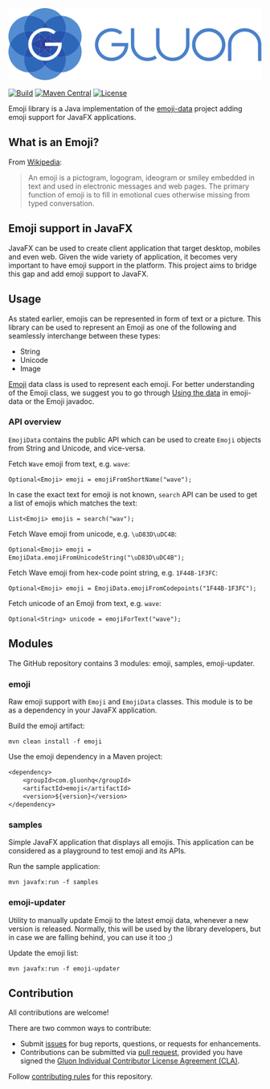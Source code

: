[![Gluon](.github/assets/gluon_logo.svg)](https://gluonhq.com)

[![Build](https://github.com/gluonhq/emoji/actions/workflows/build.yml/badge.svg)](https://github.com/gluonhq/emoji/actions/workflows/build.yml)
[![Maven Central](https://img.shields.io/maven-central/v/com.gluonhq/emoji)](https://search.maven.org/#search|ga|1|com.gluonhq.emoji)
[![License](https://img.shields.io/github/license/gluonhq/emoji)](https://opensource.org/licenses/GPL-3.0)

Emoji library is a Java implementation of the [emoji-data](https://github.com/iamcal/emoji-data) project adding emoji support for JavaFX applications.

## What is an Emoji?

From [Wikipedia](https://en.wikipedia.org/wiki/Emoji):

> An emoji is a pictogram, logogram, ideogram or smiley embedded in text and used in electronic messages and web pages.
> The primary function of emoji is to fill in emotional cues otherwise missing from typed conversation.

## Emoji support in JavaFX

JavaFX can be used to create client application that target desktop, mobiles and even web.
Given the wide variety of application, it becomes very important to have emoji support in the platform.
This project aims to bridge this gap and add emoji support to JavaFX.

## Usage

As stated earlier, emojis can be represented in form of text or a picture.
This library can be used to represent an Emoji as one of the following and seamlessly interchange between these types:

* String
* Unicode
* Image

[Emoji](https://github.com/gluonhq/emoji/blob/main/emoji/src/main/java/com/gluonhq/emoji/Emoji.java) data class is used to represent each emoji.
For better understanding of the Emoji class, we suggest you to go through [Using the data](https://github.com/iamcal/emoji-data#using-the-data) in emoji-data or the Emoji javadoc.

### API overview

`EmojiData` contains the public API which can be used to create `Emoji` objects from String and Unicode, and vice-versa.

Fetch `Wave` emoji from text, e.g. `wave`:

```
Optional<Emoji> emoji = emojiFromShortName("wave");
```

In case the exact text for emoji is not known, `search` API can be used to get a list of emojis which matches the text:

```
List<Emoji> emojis = search("wav");
```

Fetch Wave emoji from unicode, e.g. `\uD83D\uDC4B`:

```
Optional<Emoji> emoji = EmojiData.emojiFromUnicodeString("\uD83D\uDC4B");
```

Fetch Wave emoji from hex-code point string, e.g. `1F44B-1F3FC`:

```
Optional<Emoji> emoji = EmojiData.emojiFromCodepoints("1F44B-1F3FC");
```

Fetch unicode of an Emoji from text,  e.g. `wave`:

```
Optional<String> unicode = emojiForText("wave");
```

## Modules

The GitHub repository contains 3 modules: emoji, samples, emoji-updater. 

### emoji
Raw emoji support with `Emoji` and `EmojiData` classes.
This module is to be as a dependency in your JavaFX application.

Build the emoji artifact:

```
mvn clean install -f emoji
```

Use the emoji dependency in a Maven project:

```
<dependency>
    <groupId>com.gluonhq</groupId>
    <artifactId>emoji</artifactId>
    <version>${version}</version>
</dependency>
```

### samples
Simple JavaFX application that displays all emojis.
This application can be considered as a playground to test emoji and its APIs.

Run the sample application:

```
mvn javafx:run -f samples
```

### emoji-updater
Utility to manually update Emoji to the latest emoji data, whenever a new version is released.
Normally, this will be used by the library developers, but in case we are falling behind, you can use it too ;)

Update the emoji list:

```
mvn javafx:run -f emoji-updater
```

## Contribution

All contributions are welcome!

There are two common ways to contribute:

- Submit [issues](https://github.com/gluonhq/emoji/issues) for bug reports, questions, or requests for enhancements.
- Contributions can be submitted via [pull request](https://github.com/gluonhq/emoji/pulls), provided you have signed the [Gluon Individual Contributor License Agreement (CLA)](https://cla.gluonhq.com).

Follow [contributing rules](https://github.com/gluonhq/emoji/blob/master/CONTRIBUTING.md) for this repository.
